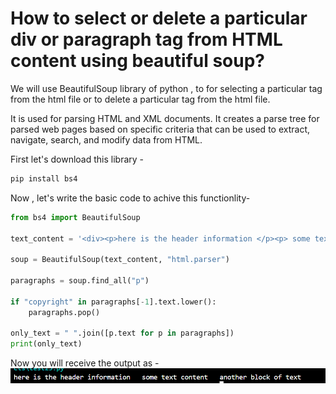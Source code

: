 # How to select or delete a particular div or paragraph tag from HTML content using beautiful soup?

We will use BeautifulSoup library of python , to for selecting a particular tag from the html file or to delete a particular tag from the html file.

It is used for parsing HTML and XML documents. It creates a parse tree for parsed web pages based on specific criteria that can be used to extract, navigate, search, and modify data from HTML.

First let's download this library -

```python
pip install bs4
```

Now , let's write the basic code to achive this functionlity-

```python
from bs4 import BeautifulSoup

text_content = '<div><p>here is the header information </p><p> some text content </p> <p> another block of text</p> .....<p> 2024 copyright , all rights reserved </p>'

soup = BeautifulSoup(text_content, "html.parser")

paragraphs = soup.find_all("p")

if "copyright" in paragraphs[-1].text.lower():
    paragraphs.pop()

only_text = " ".join([p.text for p in paragraphs])
print(only_text)
```

Now you will receive the output as -
![A description of the image](../images/04112024p1.png)
